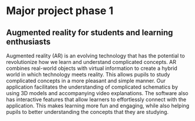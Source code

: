 # Major project phase 1
## Augmented reality for students and learning enthusiasts

Augmented reality (AR) is an evolving 
technology that has the potential to revolutionize how we learn 
and understand complicated concepts. AR combines real-world 
objects with virtual information to create a hybrid world in
which technology meets reality. This allows pupils to study 
complicated concepts in a more pleasant and simple manner.
Our application facilitates the understanding of complicated 
schematics by using 3D models and accompanying video 
explanations. The software also has interactive features that 
allow learners to effortlessly connect with the application. This 
makes learning more fun and engaging, while also helping 
pupils to better understanding the concepts that they are 
studying.
